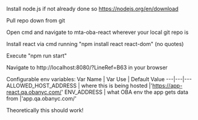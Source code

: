 Install node.js if not already done so https://nodejs.org/en/download

Pull repo down from git

Open cmd and navigate to mta-oba-react wherever your local git repo is

Install react via cmd running "npm install react react-dom" (no quotes)

Execute "npm run start"

Navigate to http://localhost:8080/?LineRef=B63 in your browser

Configurable env variables:
Var Name | Var Use | Default Value
---|---|---
ALLOWED_HOST_ADDRESS | where this is being hosted |'https://app-react.qa.obanyc.com/'
ENV_ADDRESS | what OBA env the app gets data from |'app.qa.obanyc.com/'


Theoretically this should work!
